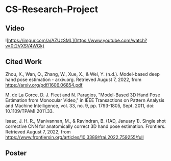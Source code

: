 # CS-Research-Project

## Video
![https://imgur.com/a/AZUzSML](https://www.youtube.com/watch?v=0t2VXSV4WGk)


## Cited Work
Zhou, X., Wan, Q., Zhang, W., Xue, X., & Wei, Y. (n.d.). Model-based deep hand pose estimation - arxiv.org. Retrieved August 7, 2022, from https://arxiv.org/pdf/1606.06854.pdf 

M. de La Gorce, D. J. Fleet and N. Paragios, "Model-Based 3D Hand Pose Estimation from Monocular Video," in IEEE Transactions on Pattern Analysis and Machine Intelligence, vol. 33, no. 9, pp. 1793-1805, Sept. 2011, doi: 10.1109/TPAMI.2011.33.

Isaac, J. H. R., Manivannan, M., &amp; Ravindran, B. (1AD, January 1). Single shot corrective CNN for anatomically correct 3D hand pose estimation. Frontiers. Retrieved August 7, 2022, from https://www.frontiersin.org/articles/10.3389/frai.2022.759255/full 


## Poster

